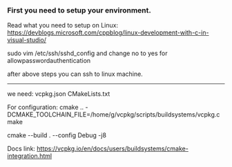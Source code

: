 ### First you need to setup your environment.
Read what you need to setup on Linux: https://devblogs.microsoft.com/cppblog/linux-development-with-c-in-visual-studio/


sudo vim /etc/ssh/sshd_config
and change no to yes for allowpasswordauthentication

after above steps you can ssh to linux machine.


---

we need: 
vcpkg.json
CMakeLists.txt


For configuration:
cmake .. -DCMAKE_TOOLCHAIN_FILE=/home/g/vcpkg/scripts/buildsystems/vcpkg.cmake


cmake --build . --config Debug -j8




Docs link: 
https://vcpkg.io/en/docs/users/buildsystems/cmake-integration.html

